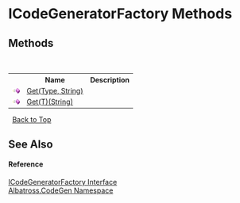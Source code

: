 # ICodeGeneratorFactory Methods
 


## Methods
&nbsp;<table><tr><th></th><th>Name</th><th>Description</th></tr><tr><td>![Public method](media/pubmethod.gif "Public method")</td><td><a href="F9200888.md">Get(Type, String)</a></td><td /></tr><tr><td>![Public method](media/pubmethod.gif "Public method")</td><td><a href="9A55CE6A.md">Get(T)(String)</a></td><td /></tr></table>&nbsp;
<a href="#icodegeneratorfactory-methods">Back to Top</a>

## See Also


#### Reference
<a href="1FFDA092.md">ICodeGeneratorFactory Interface</a><br /><a href="DCDDD28E.md">Albatross.CodeGen Namespace</a><br />